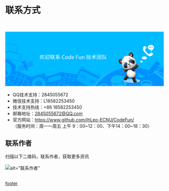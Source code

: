 # 联系方式

<br>

![alt="联系我们"](./images/contact/contact-header.png)

+ QQ技术支持：2845055672<br>
+ 微信技术支持：L18582253450<br>
+ 技术支持热线：+86 18582253450<br>
+ 邮箱地址：<a class="mail">2845055672@QQ.com</a><br>
+ 官方网站：https://www.github.com/jhLeo-ECNU/CodeFun/<br>
（服务时间：周一～周五 上午 9：00\~12：00、下午14：00\~18：30）

## 联系作者
扫描以下二维码，联系作者，获取更多资讯
<br><br>
![alt="联系作者"](./pages/images/contact/wechat-QR-code.jpg)
<br><br>

[footer](../footer.md ':include')
